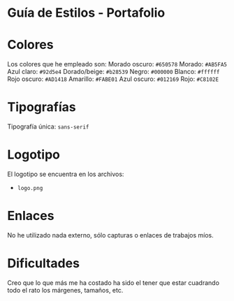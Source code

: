 # Guía de Estilos - Portafolio


# Colores
Los colores que he empleado son: 
Morado oscuro: `#650578`
Morado: `#AB5FA5`
Azul claro: `#92d5e4`
Dorado/beige: `#b28539`
Negro: `#000000`
Blanco: `#ffffff`
Rojo oscuro: `#AD1418`
Amarillo: `#FABE01`
Azul oscuro: `#012169`
Rojo: `#C8102E`



# Tipografías
Tipografía única: `sans-serif`



# Logotipo
El logotipo se encuentra en los archivos:
- `logo.png`



# Enlaces
No he utilizado nada externo, sólo capturas o enlaces de trabajos míos.



# Dificultades
Creo que lo que más me ha costado ha sido el tener que estar cuadrando todo el rato los márgenes, tamaños, etc.


